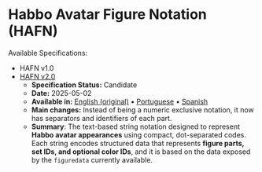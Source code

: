 # **Habbo Avatar Figure Notation (HAFN)**

Available Specifications:

- HAFN v1.0
- [HAFN v2.0](spec/HAFN-v2_0.md)
  - **Specification Status:** Candidate
  - **Date:** 2025-05-02
  - **Available in:** [English (original)](spec/HAFN-v2_0.md) • [Portuguese](spec/HAFN-v2_0-br.md) • [Spanish](spec/HAFN-v2_0-es.md)
  - **Main changes:** Instead of being a numeric exclusive notation, it now has separators and identifiers of each part.
  - **Summary**: The text-based string notation designed to represent **Habbo avatar appearances** using compact, dot-separated codes. Each string encodes structured data that represents **figure parts, set IDs, and optional color IDs**, and it is based on the data exposed by the `figuredata` currently available.
